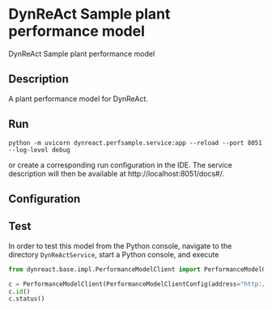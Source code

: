 # DynReAct Sample plant performance model

DynReAct Sample plant performance model

## Description

A plant performance model for DynReAct.

## Run

```commandline
python -m uvicorn dynreact.perfsample.service:app --reload --port 8051 --log-level debug
```

or create a corresponding run configuration in the IDE. The service description will then be available at http://localhost:8051/docs#/.

## Configuration




## Test

In order to test this model from the Python console, navigate to the directory `DynReActService`, start a Python console, and execute

```python
from dynreact.base.impl.PerformanceModelClient import PerformanceModelClient, PerformanceModelClientConfig

c = PerformanceModelClient(PerformanceModelClientConfig(address="http://localhost:8051"))
c.id()
c.status()
```

